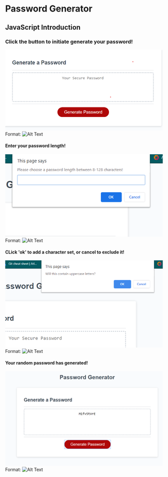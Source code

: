 # Password Generator 

## JavaScript Introduction

### Click the button to initiate generate your password! 

![GitHub Logo](./images/button.png)
Format: ![Alt Text](url)

#### Enter your password length!
![GitHub Logo](./images/length.png)
Format: ![Alt Text](url)

#### CLick 'ok' to add a character set, or cancel to exclude it! 
![GitHub Logo](./images/verify.png)
Format: ![Alt Text](url)


#### Your random password has generated! 

![GitHub Logo](./images/complete.png)
Format: ![Alt Text](url)

